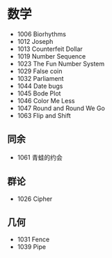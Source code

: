 # 数学

- 1006 Biorhythms
- 1012 Joseph
- 1013 Counterfeit Dollar
- 1019 Number Sequence
- 1023 The Fun Number System
- 1029 False coin
- 1032 Parliament
- 1044 Date bugs
- 1045 Bode Plot
- 1046 Color Me Less
- 1047 Round and Round We Go
- 1063 Flip and Shift


## 同余

- 1061 青蛙的约会


## 群论

- 1026 Cipher


## 几何

- 1031 Fence
- 1039 Pipe
